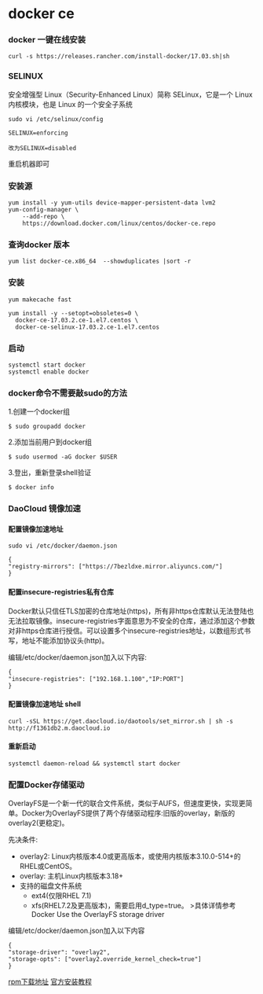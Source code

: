 # docker ce

### docker 一键在线安装
```
curl -s https://releases.rancher.com/install-docker/17.03.sh|sh
```

### SELINUX

安全增强型 Linux（Security-Enhanced Linux）简称 SELinux，它是一个 Linux 内核模块，也是 Linux 的一个安全子系统

```
sudo vi /etc/selinux/config

SELINUX=enforcing

改为SELINUX=disabled
```
重启机器即可


### 安装源
```
yum install -y yum-utils device-mapper-persistent-data lvm2
yum-config-manager \
    --add-repo \
    https://download.docker.com/linux/centos/docker-ce.repo
```

### 查询docker 版本
```
yum list docker-ce.x86_64  --showduplicates |sort -r
```

### 安装
```
yum makecache fast

yum install -y --setopt=obsoletes=0 \
  docker-ce-17.03.2.ce-1.el7.centos \
  docker-ce-selinux-17.03.2.ce-1.el7.centos
```

### 启动
```
systemctl start docker
systemctl enable docker
```

### docker命令不需要敲sudo的方法

1.创建一个docker组

```
$ sudo groupadd docker
```
2.添加当前用户到docker组

```
$ sudo usermod -aG docker $USER
```

3.登出，重新登录shell验证

```
$ docker info
```

### DaoCloud 镜像加速


#### 配置镜像加速地址
```
sudo vi /etc/docker/daemon.json

{
"registry-mirrors": ["https://7bezldxe.mirror.aliyuncs.com/"]
}

```

#### 配置insecure-registries私有仓库

Docker默认只信任TLS加密的仓库地址(https)，所有非https仓库默认无法登陆也无法拉取镜像。insecure-registries字面意思为不安全的仓库，通过添加这个参数对非https仓库进行授信。可以设置多个insecure-registries地址，以数组形式书写，地址不能添加协议头(http)。

编辑/etc/docker/daemon.json加入以下内容:

```
{
"insecure-registries": ["192.168.1.100","IP:PORT"]
}
```


#### 配置镜像加速地址 shell
```
curl -sSL https://get.daocloud.io/daotools/set_mirror.sh | sh -s http://f1361db2.m.daocloud.io

```
#### 重新启动

```
systemctl daemon-reload && systemctl start docker

```

### 配置Docker存储驱动

OverlayFS是一个新一代的联合文件系统，类似于AUFS，但速度更快，实现更简单。Docker为OverlayFS提供了两个存储驱动程序:旧版的overlay，新版的overlay2(更稳定)。

先决条件:

* overlay2: Linux内核版本4.0或更高版本，或使用内核版本3.10.0-514+的RHEL或CentOS。
* overlay: 主机Linux内核版本3.18+
* 支持的磁盘文件系统
    * ext4(仅限RHEL 7.1)
    * xfs(RHEL7.2及更高版本)，需要启用d_type=true。 >具体详情参考 Docker Use the OverlayFS storage driver
    
编辑/etc/docker/daemon.json加入以下内容

```
{
"storage-driver": "overlay2",
"storage-opts": ["overlay2.override_kernel_check=true"]
}
```
[rpm下载地址](https://download.docker.com/linux/centos/7/x86_64/stable/Packages/)
[官方安装教程](https://docs.docker.com/install/linux/docker-ce/centos/#prerequisites)
